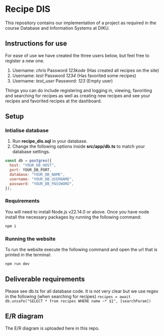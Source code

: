 # Recipe DIS
This repository contains our implementation of a project as required in the course Database and Information Systems at DIKU.

## Instructions for use
For ease of use we have created the three users below, but feel free to register a new one.
1. Username: *chris*     Password *123kode* (Has created all recipes on the site)
2. Username: *test*      Password *1234*    (Has favorited some recipes)
3. Username: *test_user* Password: *123*    (Empty user)

Things you can do include registering and logging in, viewing, favoriting and searching for recipes as well as creating new recipes and see your recipes and favorited recipes at the dashboard.

## Setup
### Intialise database
1. Run **recipe_dis.sql** in your database.
2. Change the following options inside **src/app/db.ts** to match your database settings.
```javascript
const db = postgres({
  host: "YOUR_DB_HOST",
  port: YOUR_DB_PORT,
  database: "YOUR_DB_NAME",
  username: "YOUR_DB_USERNAME",
  password: "YOUR_DB_PASSWORD",
});
```

### Requirements
You will need to install Node.js v22.14.0 or above.
Once you have node install the necessary packages by running the following command:
```bash
npm i
```

### Running the website
To run the website execute the following command and open the url that is printed in the terminal:
```bash
npm run dev
```

## Deliverable requirements 
Please see db.ts for all database code. 
It is not very clear but we use regex in the following (when searching for recipes) 
``` recipes = await db.unsafe("SELECT * from recipes WHERE name ~* $1", [searchParam]) ```

## E/R diagram
The E/R diagram is uploaded here in this repo.
